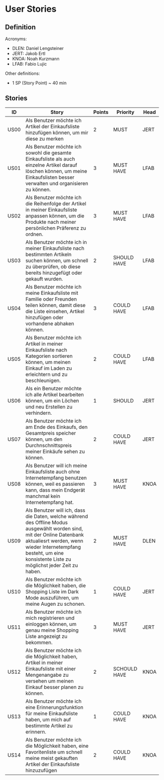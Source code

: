# User Stories

## Definition

Acronyms:
- DLEN: Daniel Lengsteiner
- JERT: Jakob Ertl
- KNOA: Noah Kurzmann
- LFAB: Fabio Lujic

Other definitions:
- 1 SP (Story Point) ~ 40 min

## Stories

|ID|Story|Points|Priority|Head|
|---|---|---|---|---|
|US00|Als Benutzer möchte ich Artikel der Einkaufsliste hinzufügen können, um mir diese zu merken|2|MUST|JERT|
| US01 | Als Benutzer möchte ich sowohl die gesamte Einkaufsliste als auch einzelne Artikel darauf löschen können, um meine Einkaufslisten besser verwalten und organisieren zu können. | 3    | MUST HAVE   | LFAB |
| US02 | Als Benutzer möchte ich die Reihenfolge der Artikel in meiner Einkaufsliste anpassen können, um die Produkte nach meiner persönlichen Präferenz zu ordnen. | 3    | MUST HAVE   | LFAB |
| US03 | Als Benutzer möchte ich in meiner Einkaufsliste nach bestimmten Artikeln suchen können, um schnell zu überprüfen, ob diese bereits hinzugefügt oder gekauft wurden. | 2    | SHOULD HAVE | LFAB |
| US04 | Als Benutzer möchte ich meine Einkaufsliste mit Familie oder Freunden teilen können, damit diese die Liste einsehen, Artikel hinzufügen oder vorhandene abhaken können. | 3    | COULD HAVE  | LFAB |
| US05 | Als Benutzer möchte ich Artikel in meiner Einkaufsliste nach Kategorien sortieren können, um meinen Einkauf im Laden zu erleichtern und zu beschleunigen. | 2    | COULD HAVE  | LFAB |
|US06|Als ein Benutzer möchte ich alle Artikel bearbeiten können, um ein Löchen und neu Erstellen zu verhindern.|1|SHOULD|JERT|
|US07| Als Benutzer möchte ich am Ende des Einkaufs, den Gesamtpreis speicher können, um den Durchnschnittspreis meiner Einkäufe sehen zu können. | 2 | COULD HAVE | JERT |
|US08| Als Benutzer will ich meine Einkaufsliste auch ohne Internetempfang benutzen können, weil es passieren kann, dass mein Endgerät manchmal kein Internetempfang hat. | 3 | MUST HAVE | KNOA |
|US09| Als Benutzer will ich, dass die Daten, welche während des Offline Modus ausgewählt worden sind, mit der Online Datenbank aktualiesrt werden, wenn wieder Internetempfang besteht, um eine konsistente Liste zu möglichst jeder Zeit zu haben. | 2 | MUST HAVE | DLEN |
|US10| Als Benutzer möchte ich die Möglichkeit haben, die Shopping Liste im Dark Mode auszuführen, um meine Augen zu schonen. | 1 | COULD HAVE | JERT |
|US11| Als Benutzer möchte ich mich registrieren und einloggen können, um genau meine Shopping Liste angezeigt zu bekommen. | 3 | MUST HAVE | JERT|
|US12| Als Benutzer möchte ich die Möglichkeit haben, Artikel in meiner Einkaufsliste mit einer Mengenangabe zu versehen um meinen Einkauf besser planen zu können. | 2 | SCHOULD HAVE | KNOA |
|US13| Als Benutzer möchte ich eine Erinnerungsfunktion für meine Einkaufsliste haben, um mich auf bestimmte Artikel zu erinnern. | 1 | COULD HAVE | KNOA
|US14| Als Benutzer möchte ich die Möglichkeit haben, eine Favoritenliste um schnell meine meist gekauften Artikel der Einkaufsliste hinzuzufügen | 2 | COULD HAVE | KNOA


